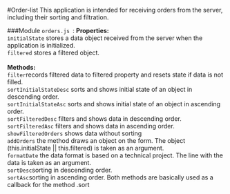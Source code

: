 #Order-list
This application is intended for receiving orders from the server, including their sorting and filtration.

###Module  <code>orders.js </code>:
<b>Properties:</b><br>
<code>initialState</code> stores a data object received from the server when the application is initialized.<br>
<code>filtered</code> stores a filtered object.<br>
<br>
<b>Methods:</b><br>
<code>filter</code>records filtered data to filtered property and resets state if data is not filled.<br>
<code>sortInitialStateDesc</code> sorts and shows initial state of an object in descending order.<br>
<code>sortInitialStateAsc</code> sorts and shows initial state of an object in ascending order.<br>
<code>sortFilteredDesc</code> filters and shows data in descending order.<br>
<code>sortFilteredAsc</code> filters and shows data in ascending order.<br>
<code>showFilteredOrders</code> shows data without sorting<br>
<code>addOrders</code> the method draws an object on the form. The object (this.initialState || this.filtered) is taken as an argument.<br>
<code>formatDate</code> the data format is based on a technical project. The line with the data is taken as an argument.<br>
<code>sortDesc</code>sorting in descending order.<br>
<code>sortAsc</code>sorting in ascending order. Both methods are basically used as a callback for the method .sort<br>
